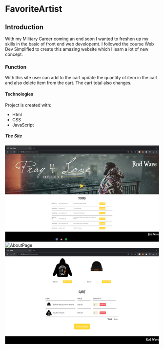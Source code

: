 # FavoriteArtist

## Introduction 

With my Military Career coming an end soon I wanted to freshen up my skills in the basic of front end web developemt. I followed the course Web Dev Simplified to create this amazing website which I learn a lot of new concept.

### Function
With this site user can add to the cart update the quantity of item in the cart and also delete item from the cart. The cart total also changes.

#### Technologies
Project is created with:
* Html
* CSS
* JavaScript

##### The Site

![HomePage](images/RodwaveAboutPage.png)
![AboutPage](images/rodwaveAboutScreenShot.png)
![StorePage](images/rodwaveStorePage.png)

